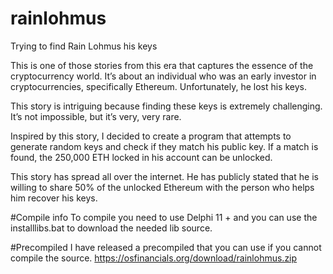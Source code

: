 # rainlohmus
Trying to find Rain Lohmus his keys


This is one of those stories from this era that captures the essence of the cryptocurrency world. It’s about an individual who was an early investor in cryptocurrencies, specifically Ethereum. Unfortunately, he lost his keys.

This story is intriguing because finding these keys is extremely challenging. It’s not impossible, but it’s very, very rare.

Inspired by this story, I decided to create a program that attempts to generate random keys and check if they match his public key. If a match is found, the 250,000 ETH locked in his account can be unlocked.

This story has spread all over the internet. He has publicly stated that he is willing to share 50% of the unlocked Ethereum with the person who helps him recover his keys.

#Compile info
To compile you need to use Delphi 11 + 
and you can use the installlibs.bat to download the needed lib source.

#Precompiled 
I have released a precompiled that you can use if you cannot compile the source.
https://osfinancials.org/download/rainlohmus.zip

